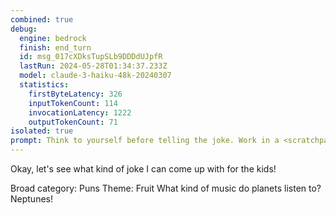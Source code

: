 ```yaml
---
combined: true
debug:
  engine: bedrock
  finish: end_turn
  id: msg_017cXDksTupSLb9DDDdUJpfR
  lastRun: 2024-05-28T01:34:37.233Z
  model: claude-3-haiku-48k-20240307
  statistics:
    firstByteLatency: 326
    inputTokenCount: 114
    invocationLatency: 1222
    outputTokenCount: 71
isolated: true
prompt: Think to yourself before telling the joke. Work in a <scratchpad></scratchpad> block. First, decide on a broad category for the joke. Then, decide on a theme for the joke. Finally, tell the joke. The joke should be short and direct. Put your response in <joke></joke>.
---
```


Okay, let's see what kind of joke I can come up with for the kids!

<scratchpad>
Broad category: Puns
Theme: Fruit
</scratchpad>

<joke>
What kind of music do planets listen to? 
Neptunes!
</joke>